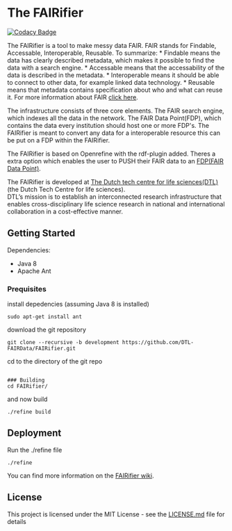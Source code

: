 # The FAIRifier

[![Codacy Badge](https://api.codacy.com/project/badge/Grade/d122f3edbb6e4ebfa8c74c4b219ce3a2)](https://www.codacy.com/app/Shamanou/FAIRifier?utm_source=github.com&amp;utm_medium=referral&amp;utm_content=Shamanou/FAIRifier&amp;utm_campaign=Badge_Grade)

The FAIRifier is a tool to make messy data FAIR.
FAIR stands for Findable, Accessable, Interoperable, Reusable.
To summarize:
	* Findable means the data has clearly described metadata, which makes it possible to find the data with a search engine.
	* Accessable means that the accessability of the data is described in the metadata.
	* Interoperable means it should be able to connect to other data, for example linked data technology.
	* Reusable means that metadata contains specification about who and what can reuse it. 
For more information about FAIR [click here](https://www.dtls.nl/fair-data/).

The infrastructure consists of three core elements. The FAIR search engine, which indexes all the data in the network. 
The FAIR Data Point(FDP), which contains the data every institution should host one or more FDP's. The FAIRifier is meant to convert any data
for a interoperable resource this can be put on a FDP within the FAIRifier.

The FAIRifier is based on Openrefine with the rdf-plugin added. Theres a extra option which enables the user
to PUSH their FAIR data to an [FDP(FAIR Data Point)](https://github.com/DTL-FAIRData/FAIRDataPoint).  

The FAIRifier is developed at [The Dutch tech centre for life sciences(DTL)](https://www.dtls.nl/)(the Dutch Tech Centre for life sciences).  
DTL’s mission is to establish an interconnected research infrastructure that enables cross-disciplinary life science research in national 
and international collaboration in a cost-effective manner.

## Getting Started

Dependencies:
  - Java 8
  - Apache Ant

### Prequisites
install depedencies (assuming Java 8 is installed)

```
sudo apt-get install ant
```

download the git repository
```
git clone --recursive -b development https://github.com/DTL-FAIRData/FAIRifier.git
```
cd to the directory of the git repo
```

### Building
cd FAIRifier/
```
and now build
```
./refine build
```

## Deployment

Run the ./refine file
```
./refine
```

You can find more information on the [FAIRifier wiki](https://github.com/DTL-FAIRData/FAIRifier/wiki).

## License
This project is licensed under the MIT License - see the [LICENSE.md](LICENSE.md) file for details 

